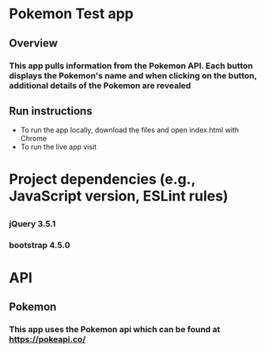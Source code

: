 # Pokemon Test app

## Overview

### This app pulls information from the Pokemon API. Each button displays the Pokemon's name and when clicking on the button, additional details of the Pokemon are revealed

## Run instructions

- To run the app locally, download the files and open index.html with Chrome
- To run the live app visit

# Project dependencies (e.g., JavaScript version, ESLint rules)

##

### jQuery 3.5.1

### bootstrap 4.5.0

# API

## Pokemon

### This app uses the Pokemon api which can be found at https://pokeapi.co/

